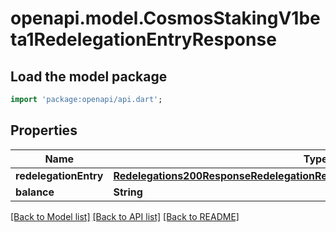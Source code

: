 # openapi.model.CosmosStakingV1beta1RedelegationEntryResponse

## Load the model package
```dart
import 'package:openapi/api.dart';
```

## Properties
Name | Type | Description | Notes
------------ | ------------- | ------------- | -------------
**redelegationEntry** | [**Redelegations200ResponseRedelegationResponsesInnerRedelegationEntriesInner**](Redelegations200ResponseRedelegationResponsesInnerRedelegationEntriesInner.md) |  | [optional] 
**balance** | **String** |  | [optional] 

[[Back to Model list]](../README.md#documentation-for-models) [[Back to API list]](../README.md#documentation-for-api-endpoints) [[Back to README]](../README.md)



